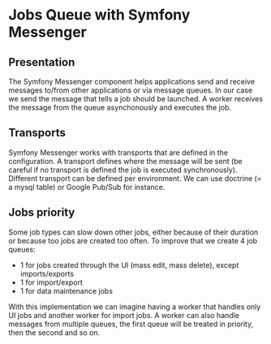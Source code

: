 # Jobs Queue with Symfony Messenger

## Presentation

The Symfony Messenger component helps applications send and receive messages to/from other applications or via message queues. In our case 
we send the message that tells a job should be launched. A worker receives the message from the queue asynchonously and
executes the job.  

## Transports

Symfony Messenger works with transports that are defined in the configuration. A transport defines where the message will be sent (be careful
if no transport is defined the job is executed synchronously). Different transport can be defined per environment. We can use
doctrine (= a mysql table) or Google Pub/Sub for instance.

## Jobs priority

Some job types can slow down other jobs, either because of their duration or because too jobs are created too often. To improve that
we create 4 job queues: 
- 1 for jobs created through the UI (mass edit, mass delete), except imports/exports
- 1 for import/export
- 1 for data maintenance jobs

With this implementation we can imagine having a worker that handles only UI jobs and another worker for import jobs. A worker can
also handle messages from multiple queues, the first queue will be treated in priority, then the second and so on.  
